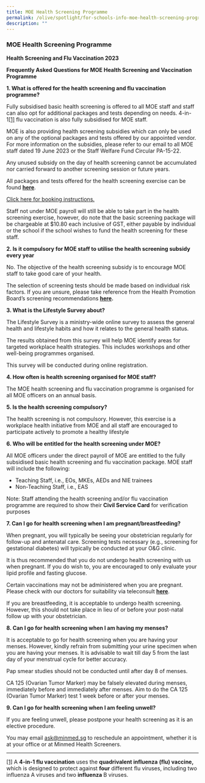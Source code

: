 ```yaml
---
title: MOE Health Screening Programme
permalink: /olive/spotlight/for-schools-info-moe-health-screening-programme/
description: ""
---
```

### MOE Health Screening Programme


**Health Screening and Flu Vaccination 2023**

**Frequently Asked Questions for MOE Health Screening and Vaccination Programme**

**1. What is offered for the health screening and flu vaccination programme?**

Fully subsidised basic health screening is offered to all MOE staff and staff can also opt for additional packages and tests depending on needs. 4-in-1[\[1\]](#_ftn1) flu vaccination is also fully subsidised for MOE staff.

MOE is also providing health screening subsidies which can only be used on any of the optional packages and tests offered by our appointed vendor. For more information on the subsidies, please refer to our email to all MOE staff dated 19 June 2023 or the Staff Welfare Fund Circular PA-15-22.

Any unused subsidy on the day of health screening cannot be accumulated nor carried forward to another screening session or future years.

All packages and tests offered for the health screening exercise can be found&nbsp;[**here**](https://minmed.sg/wp-content/uploads/2023/06/Non-Fasting-MOE-Package-Brochure-2023.pdf). 

[Click here for booking instructions. ](/files/(2023)%20making%20an%20individual%20appointment%20with%20minmed%20-%20fv%20and%20hs.pdf)


Staff not under MOE payroll will still be able to take part in the health screening exercise, however, do note that the basic screening package will be chargeable at $10.80 each inclusive of GST, either payable by individual or the school if the school wishes to fund the health screening for these staff.

**2. Is it compulsory for MOE staff to utilise the health screening subsidy every year**

No. The objective of the health screening subsidy is to encourage MOE staff to take good care of your health.

The selection of screening tests should be made based on individual risk factors. If you are unsure, please take reference from the Health Promotion Board’s screening recommendations&nbsp;[**here**](https://www.healthhub.sg/live-healthy/403/abcs_of_health_screening)**.**

**3. What is the Lifestyle Survey about?**

The Lifestyle Survey is a ministry-wide online survey to assess the general health and lifestyle habits and how it relates to the general health status.

The results obtained from this survey will help MOE identify areas for targeted workplace health strategies. This includes workshops and other well-being programmes organised.

This survey will be conducted during online registration.

**4. How often is health screening organised for MOE staff?**

The MOE health screening and flu vaccination programme is organised for all MOE officers on an annual basis.

**5. Is the health screening compulsory?**

The health screening is not compulsory. However, this exercise is a workplace health initiative from MOE and all staff are encouraged to participate actively to promote a healthy lifestyle

**6. Who will be entitled for the health screening under MOE?**

All MOE officers under the direct payroll of MOE are entitled to the fully subsidised basic health screening and flu vaccination&nbsp;package. MOE staff will include the following:

*   Teaching Staff, i.e., EOs, MKEs, AEDs and NIE trainees
*   Non-Teaching Staff, i.e., EAS

Note: Staff attending the health screening and/or flu vaccination programme are required to show their **Civil Service Card** for verification purposes

**7. Can I go for health screening when I am pregnant/breastfeeding?**

When pregnant, you will typically be seeing your obstetrician regularly for follow-up and antenatal care. Screening tests necessary (e.g., screening for gestational diabetes) will typically be conducted at your O&amp;G clinic.

It is thus recommended that you do not undergo health screening with us when pregnant. If you do wish to, you are encouraged to only evaluate your lipid profile and fasting glucose.

Certain vaccinations may not be administered when you are pregnant. Please check with our doctors for suitability via teleconsult&nbsp;[**here**](https://minmed.sg/teleconsult-doctor/).

If you are breastfeeding, it is acceptable to undergo health screening. However, this should not take place in lieu of or before your post-natal follow up with your obstetrician.

**8. Can I go for health screening when I am having my menses?**

It is acceptable to go for health screening when you are having your menses. However, kindly refrain from submitting your urine specimen when you are having your menses. It is advisable to wait till day 5 from the last day of your menstrual cycle for better accuracy.

Pap smear studies should not be conducted until after day 8 of menses.

CA 125 (Ovarian Tumor Marker) may be falsely elevated during menses, immediately before and immediately after menses. Aim to do the CA 125 (Ovarian Tumor Marker) test 1 week before or after your menses.

**9. Can I go for health screening when I am feeling unwell?**

If you are feeling unwell, please postpone your health screening as it is an elective procedure.

You may email&nbsp;[ask@minmed.sg](mailto:ask@minmed.sg)&nbsp;to reschedule an appointment, whether it is at your office or at Minmed Health Screeners.

* * *

[\[1\]](#_ftnref1) A **4-in-1 flu vaccination** uses the **quadrivalent influenza** **(flu) vaccine,** which is designed to protect against **four** different flu viruses, including two influenza A viruses and two **influenza** B viruses.
